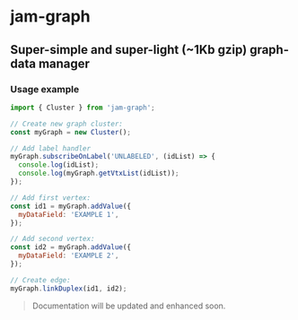 # jam-graph

## Super-simple and super-light (~1Kb gzip) graph-data manager

### Usage example

```js
import { Cluster } from 'jam-graph';

// Create new graph cluster:
const myGraph = new Cluster();

// Add label handler 
myGraph.subscribeOnLabel('UNLABELED', (idList) => {
  console.log(idList);
  console.log(myGraph.getVtxList(idList));
});

// Add first vertex:
const id1 = myGraph.addValue({
  myDataField: 'EXAMPLE 1',
});

// Add second vertex:
const id2 = myGraph.addValue({
  myDataField: 'EXAMPLE 2',
});

// Create edge:
myGraph.linkDuplex(id1, id2);
```

> Documentation will be updated and enhanced soon.
